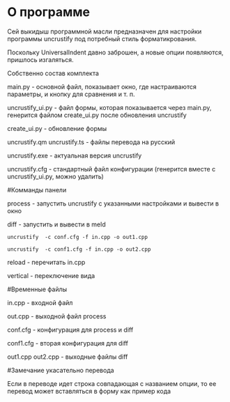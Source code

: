 ﻿# О программе

Сей выкидыш программной масли предназначен для настройки программы uncrustify
под потребный стиль форматикрования.

Поскольку UniversalIndent давно заброшен, а новые опции появляются, пришлось
изгаляться.

Собственно состав комплекта

main.py - основной файл, показывает окно, где настраиваются параметры, и 
кнопку для сравнения и т. п.

uncrustify_ui.py - файл формы, которая показывается через main.py, 
генерится файлом create_ui.py после обновления uncrustify

create_ui.py - обновление формы

uncrustify.qm
uncrustify.ts - файлы перевода на русский
                 
uncrustify.exe - актуальная версия uncrustify

uncrustify.cfg - стандартный файл конфигурации (генерится вместе с uncrustify_ui.py,
можно удалить)


#Комманды панели

process - запустить uncrustify с указанными настройками и вывести в окно

diff - запустить и вывести в meld

```
uncrustify  -c conf.cfg -f in.cpp -o out1.cpp

uncrustify  -c conf1.cfg -f in.cpp -o out2.cpp
```
                                 
reload - перечитать in.cpp

vertical - переключение вида


#Временные файлы

in.cpp - входной файл

out.cpp - выходной файл process

conf.cfg - конфигурация для process и diff

conf1.cfg - вторая конфигурация для diff

out1.cpp
out2.cpp - выходные файлы diff

#Замечание укасательно перевода

Если в переводе идет строка совпадающая с названием опции, то ее перевод может 
вставляться в форму как пример кода